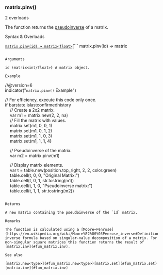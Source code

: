 ### matrix.pinv()

2 overloads

The function returns the [pseudoinverse](https://en.wikipedia.org/wiki/Moore%E2%80%93Penrose_inverse) of a matrix.

Syntax & Overloads

[```
matrix.pinv(id) → matrix<float>
```](#fun_matrix.pinv-0)[```
matrix.pinv(id) → matrix<int>
```](#fun_matrix.pinv-1)

Arguments

id (matrix<int/float>) A matrix object.

Example

```
//@version=6  
indicator("`matrix.pinv()` Example")  
  
// For efficiency, execute this code only once.  
if barstate.islastconfirmedhistory  
    // Create a 2x2 matrix.  
    var m1 = matrix.new<int>(2, 2, na)  
    // Fill the matrix with values.  
    matrix.set(m1, 0, 0, 1)  
    matrix.set(m1, 0, 1, 2)  
    matrix.set(m1, 1, 0, 3)  
    matrix.set(m1, 1, 1, 4)  
  
    // Pseudoinverse of the matrix.  
    var m2 = matrix.pinv(m1)  
  
    // Display matrix elements.  
    var t = table.new(position.top_right, 2, 2, color.green)  
    table.cell(t, 0, 0, "Original Matrix:")  
    table.cell(t, 0, 1, str.tostring(m1))  
    table.cell(t, 1, 0, "Pseudoinverse matrix:")  
    table.cell(t, 1, 1, str.tostring(m2))
```

Returns

A new matrix containing the pseudoinverse of the `id` matrix.

Remarks

The function is calculated using a [Moore–Penrose](https://en.wikipedia.org/wiki/Moore%E2%80%93Penrose_inverse#Definition) inverse formula based on singular-value decomposition of a matrix. For non-singular square matrices this function returns the result of [matrix.inv](#fun_matrix.inv).

See also

[matrix.new<type>](#fun_matrix.new<type>)[matrix.set](#fun_matrix.set)[matrix.inv](#fun_matrix.inv)
